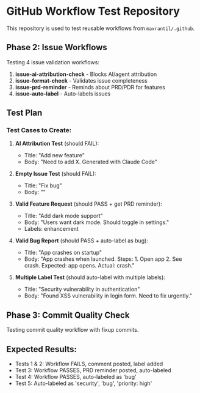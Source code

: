 # GitHub Workflow Test Repository

This repository is used to test reusable workflows from `maxrantil/.github`.

## Phase 2: Issue Workflows

Testing 4 issue validation workflows:

1. **issue-ai-attribution-check** - Blocks AI/agent attribution
2. **issue-format-check** - Validates issue completeness
3. **issue-prd-reminder** - Reminds about PRD/PDR for features
4. **issue-auto-label** - Auto-labels issues

## Test Plan

### Test Cases to Create:

1. **AI Attribution Test** (should FAIL):
   - Title: "Add new feature"
   - Body: "Need to add X. Generated with Claude Code"

2. **Empty Issue Test** (should FAIL):
   - Title: "Fix bug"
   - Body: ""

3. **Valid Feature Request** (should PASS + get PRD reminder):
   - Title: "Add dark mode support"
   - Body: "Users want dark mode. Should toggle in settings."
   - Labels: enhancement

4. **Valid Bug Report** (should PASS + auto-label as bug):
   - Title: "App crashes on startup"
   - Body: "App crashes when launched. Steps: 1. Open app 2. See crash. Expected: app opens. Actual: crash."

5. **Multiple Label Test** (should auto-label with multiple labels):
   - Title: "Security vulnerability in authentication"
   - Body: "Found XSS vulnerability in login form. Need to fix urgently."

## Phase 3: Commit Quality Check

Testing commit quality workflow with fixup commits.

## Expected Results:

- Tests 1 & 2: Workflow FAILS, comment posted, label added
- Test 3: Workflow PASSES, PRD reminder posted, auto-labeled
- Test 4: Workflow PASSES, auto-labeled as 'bug'
- Test 5: Auto-labeled as 'security', 'bug', 'priority: high'
